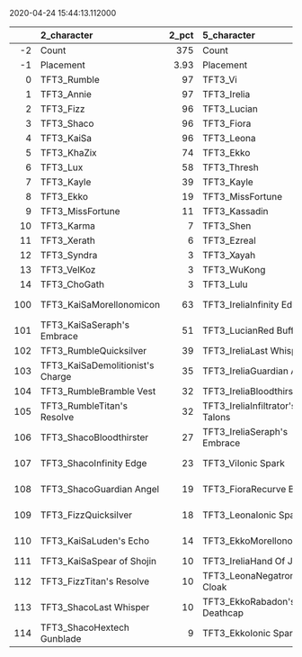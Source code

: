 
2020-04-24 15:44:13.112000

|     | 2_character                      |   2_pct | 5_character                     |   5_pct | 4_character                        |   4_pct | 3_character                        |   3_pct | 1_character                    |   1_pct |
|----:|:---------------------------------|--------:|:--------------------------------|--------:|:-----------------------------------|--------:|:-----------------------------------|--------:|:-------------------------------|--------:|
|  -2 | Count                            |  375    | Count                           |  324    | Count                              |  297    | Count                              |  468    | Count                          |  575    |
|  -1 | Placement                        |    3.93 | Placement                       |    4.02 | Placement                          |    4.13 | Placement                          |    4.71 | Placement                      |    4.82 |
|   0 | TFT3_Rumble                      |   97    | TFT3_Vi                         |   99    | TFT3_Kayle                         |  100    | TFT3_ChoGath                       |   99    | TFT3_Ashe                      |   92    |
|   1 | TFT3_Annie                       |   97    | TFT3_Irelia                     |   99    | TFT3_Shen                          |  100    | TFT3_Vi                            |   99    | TFT3_Jhin                      |   84    |
|   2 | TFT3_Fizz                        |   96    | TFT3_Lucian                     |   98    | TFT3_WuKong                        |   92    | TFT3_Blitzcrank                    |   98    | TFT3_Karma                     |   79    |
|   3 | TFT3_Shaco                       |   96    | TFT3_Fiora                      |   98    | TFT3_Kassadin                      |   89    | TFT3_Malphite                      |   98    | TFT3_Mordekaiser               |   63    |
|   4 | TFT3_KaiSa                       |   96    | TFT3_Leona                      |   95    | TFT3_MissFortune                   |   82    | TFT3_Jinx                          |   83    | TFT3_Lux                       |   61    |
|   5 | TFT3_KhaZix                      |   74    | TFT3_Ekko                       |   90    | TFT3_Ezreal                        |   78    | TFT3_Ezreal                        |   82    | TFT3_Lulu                      |   58    |
|   6 | TFT3_Lux                         |   58    | TFT3_Thresh                     |   60    | TFT3_Thresh                        |   78    | TFT3_MissFortune                   |   65    | TFT3_Shaco                     |   51    |
|   7 | TFT3_Kayle                       |   39    | TFT3_Kayle                      |   49    | TFT3_Xayah                         |   65    | TFT3_Graves                        |   60    | TFT3_JarvanIV                  |   50    |
|   8 | TFT3_Ekko                        |   19    | TFT3_MissFortune                |   41    | TFT3_Blitzcrank                    |   54    | TFT3_Lucian                        |   39    | TFT3_Xerath                    |   50    |
|   9 | TFT3_MissFortune                 |   11    | TFT3_Kassadin                   |   31    | TFT3_Irelia                        |   35    | TFT3_KhaZix                        |   16    | TFT3_Kassadin                  |   34    |
|  10 | TFT3_Karma                       |    7    | TFT3_Shen                       |   28    | TFT3_Lulu                          |   29    | TFT3_VelKoz                        |   16    | TFT3_Jayce                     |   33    |
|  11 | TFT3_Xerath                      |    6    | TFT3_Ezreal                     |   15    | TFT3_KaiSa                         |    9    | TFT3_AurelionSol                   |   13    | TFT3_WuKong                    |   25    |
|  12 | TFT3_Syndra                      |    3    | TFT3_Xayah                      |   13    | TFT3_ChoGath                       |    7    | TFT3_TwistedFate                   |   11    | TFT3_Rakan                     |   19    |
|  13 | TFT3_VelKoz                      |    3    | TFT3_WuKong                     |    9    | TFT3_Vi                            |    4    | TFT3_Kayle                         |    7    | TFT3_XinZhao                   |   18    |
|  14 | TFT3_ChoGath                     |    3    | TFT3_Lulu                       |    9    | TFT3_TwistedFate                   |    2    | TFT3_Sona                          |    6    | TFT3_Poppy                     |   13    |
| 100 | TFT3_KaiSaMorellonomicon         |   63    | TFT3_IreliaInfinity Edge        |   88    | TFT3_KayleGuinsoo's Rageblade      |   84    | TFT3_JinxGiant Slayer              |   62    | TFT3_JhinGuardian Angel        |   41    |
| 101 | TFT3_KaiSaSeraph's Embrace       |   51    | TFT3_LucianRed Buff             |   50    | TFT3_KayleGuardian Angel           |   62    | TFT3_JinxRed Buff                  |   48    | TFT3_JhinRunaan's Hurricane    |   38    |
| 102 | TFT3_RumbleQuicksilver           |   39    | TFT3_IreliaLast Whisper         |   35    | TFT3_KayleRapid Firecannon         |   34    | TFT3_JinxGuardian Angel            |   32    | TFT3_JhinInfinity Edge         |   24    |
| 103 | TFT3_KaiSaDemolitionist's Charge |   35    | TFT3_IreliaGuardian Angel       |   31    | TFT3_KayleQuicksilver              |   32    | TFT3_MissFortuneSeraph's Embrace   |   16    | TFT3_JhinLast Whisper          |   23    |
| 104 | TFT3_RumbleBramble Vest          |   32    | TFT3_IreliaBloodthirster        |   18    | TFT3_KayleHand Of Justice          |   25    | TFT3_MissFortuneQuicksilver        |   16    | TFT3_ShacoGuardian Angel       |   22    |
| 105 | TFT3_RumbleTitan's Resolve       |   32    | TFT3_IreliaInfiltrator's Talons |   18    | TFT3_MissFortuneSeraph's Embrace   |   17    | TFT3_JinxTrap Claw                 |   15    | TFT3_XerathGuinsoo's Rageblade |   21    |
| 106 | TFT3_ShacoBloodthirster          |   27    | TFT3_IreliaSeraph's Embrace     |   16    | TFT3_KayleMorellonomicon           |   13    | TFT3_JinxRunaan's Hurricane        |   13    | TFT3_JhinTrap Claw             |   20    |
| 107 | TFT3_ShacoInfinity Edge          |   23    | TFT3_ViIonic Spark              |   15    | TFT3_MissFortuneSpear of Shojin    |   11    | TFT3_ViIonic Spark                 |   13    | TFT3_XerathQuicksilver         |   14    |
| 108 | TFT3_ShacoGuardian Angel         |   19    | TFT3_FioraRecurve Bow           |   14    | TFT3_MissFortuneHand Of Justice    |   10    | TFT3_BlitzcrankZephyr              |   12    | TFT3_ShacoBloodthirster        |   13    |
| 109 | TFT3_FizzQuicksilver             |   18    | TFT3_LeonaIonic Spark           |   12    | TFT3_MissFortuneQuicksilver        |   10    | TFT3_MissFortuneRabadon's Deathcap |   12    | TFT3_ShacoHextech Gunblade     |   11    |
| 110 | TFT3_KaiSaLuden's Echo           |   14    | TFT3_EkkoMorellonomicon         |   11    | TFT3_WuKongIonic Spark             |    9    | TFT3_JinxLast Whisper              |   12    | TFT3_XerathRabadon's Deathcap  |    9    |
| 111 | TFT3_KaiSaSpear of Shojin        |   10    | TFT3_IreliaHand Of Justice      |   11    | TFT3_WuKongFrozen Heart            |    9    | TFT3_JinxQuicksilver               |   12    | TFT3_AsheDark Star's Heart     |    9    |
| 112 | TFT3_FizzTitan's Resolve         |   10    | TFT3_LeonaNegatron Cloak        |   10    | TFT3_MissFortuneRabadon's Deathcap |    9    | TFT3_ChoGathIonic Spark            |   11    | TFT3_JhinQuicksilver           |    8    |
| 113 | TFT3_ShacoLast Whisper           |   10    | TFT3_EkkoRabadon's Deathcap     |   10    | TFT3_KayleStatikk Shiv             |    9    | TFT3_ChoGathGuardian Angel         |   11    | TFT3_MordekaiserRedemption     |    8    |
| 114 | TFT3_ShacoHextech Gunblade       |    9    | TFT3_EkkoIonic Spark            |    9    | TFT3_BlitzcrankZephyr              |    9    | TFT3_ChoGathMorellonomicon         |   10    | TFT3_JayceIonic Spark          |    7    |
